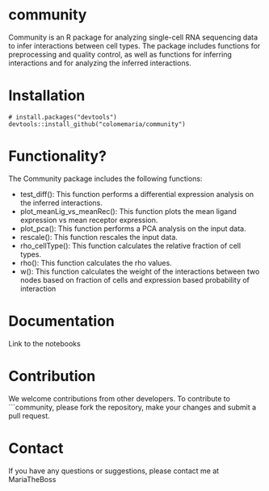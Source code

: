 # community
Community is an R package for analyzing single-cell RNA sequencing data to infer interactions between cell types. The package includes functions for preprocessing and quality control, as well as functions for inferring interactions and for analyzing the inferred interactions.

# Installation
```{r df-drop-ok, class.source="bg-success"}
# install.packages("devtools")
devtools::install_github("colomemaria/community")
```

# Functionality?
The Community package includes the following functions:

- test_diff(): This function performs a differential expression analysis on the inferred interactions.
- plot_meanLig_vs_meanRec(): This function plots the mean ligand expression vs mean receptor expression.
- plot_pca(): This function performs a PCA analysis on the input data.
- rescale(): This function rescales the input data.
- rho_cellType(): This function calculates the relative fraction of cell types.
- rho(): This function calculates the rho values.
- w(): This function calculates the weight of the interactions between two nodes based on fraction of cells and expression based probability of interaction

# Documentation

Link to the notebooks

# Contribution

We welcome contributions from other developers. To contribute to ```community, please fork the repository, make your changes and submit a pull request.

# Contact

If you have any questions or suggestions, please contact me at MariaTheBoss

